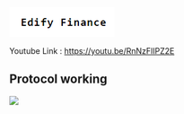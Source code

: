 <img src = logo.png>

Youtube Link : https://youtu.be/RnNzFlIPZ2E

## Protocol working

<img src = protolworking.png>
